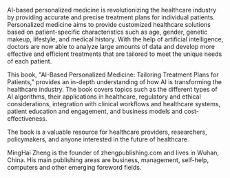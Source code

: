 
AI-based personalized medicine is revolutionizing the healthcare industry by providing accurate and precise treatment plans for individual patients. Personalized medicine aims to provide customized healthcare solutions based on patient-specific characteristics such as age, gender, genetic makeup, lifestyle, and medical history. With the help of artificial intelligence, doctors are now able to analyze large amounts of data and develop more effective and efficient treatments that are tailored to meet the unique needs of each patient.

This book, "AI-Based Personalized Medicine: Tailoring Treatment Plans for Patients," provides an in-depth understanding of how AI is transforming the healthcare industry. The book covers topics such as the different types of AI algorithms, their applications in healthcare, regulatory and ethical considerations, integration with clinical workflows and healthcare systems, patient education and engagement, and business models and cost-effectiveness.

The book is a valuable resource for healthcare providers, researchers, policymakers, and anyone interested in the future of healthcare.

MingHai Zheng is the founder of zhengpublishing.com and lives in Wuhan, China. His main publishing areas are business, management, self-help, computers and other emerging foreword fields.
